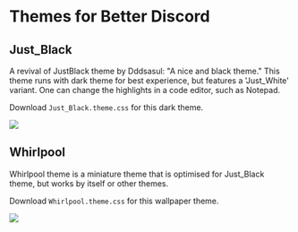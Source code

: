 # Themes for Better Discord
## Just_Black
A revival of JustBlack theme by Dddsasul: "A nice and black theme."  This theme runs with dark theme for best experience, but features a 'Just_White' variant.  One can change the highlights in a code editor, such as Notepad.

Download `Just_Black.theme.css` for this dark theme.

![](https://github.com/Mephiles-the-Dark/Better_Discord/blob/master/Themes/Previews/Just_Black_1.png)

## Whirlpool
Whirlpool theme is a miniature theme that is optimised for Just_Black theme, but works by itself or other themes.

Download `Whirlpool.theme.css` for this wallpaper theme.

![](https://github.com/Mephiles-the-Dark/Better_Discord/blob/master/Themes/Previews/Whirlpool_1.png)
